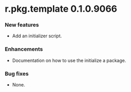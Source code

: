 # r.pkg.template 0.1.0.9066
### New features
* Add an initializer script.
### Enhancements
* Documentation on how to use the initialize a package.
### Bug fixes
* None.
